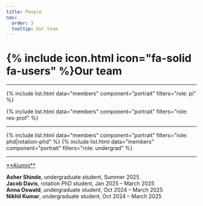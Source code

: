 ```yaml
---
title: People
nav:
  order: 3
  tooltip: Our team
---
```



# {% include icon.html icon="fa-solid fa-users" %}Our team

<hr>
{% include list.html data="members" component="portrait" filters="role: pi" %}

{% include list.html data="members" component="portrait" filters="role: res-prof" %}

<hr>

{% include list.html data="members" component="portrait" filters="role: phd|rotation-phd" %}
{% include list.html data="members" component="portrait" filters="role: undergrad" %}

<hr>
<span style="text-decoration: underline;">**Alumni**</span><br>

**Asher Shinde**, undergraduate student, Summer 2025<br>
**Jacob Davis**, rotation PhD student, Jan 2025 – March 2025<br>
**Anna Oswald**, undergraduate student, Oct 2024 – March 2025<br>
**Nikhil Kumar**, undergraduate student, Oct 2024 – March 2025<br>

